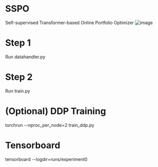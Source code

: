 # SSPO
Self-supervised Transformer-based Online Portfolio Optimizer
![image](https://github.com/user-attachments/assets/37bb5108-bbed-45e4-b52a-f0d41a1caf6e)


# Step 1
Run datahandler.py

# Step 2
Run train.py

# (Optional) DDP Training

torchrun --nproc_per_node=2 train_ddp.py

# Tensorboard
tensorboard --logdir=runs/experiment0
